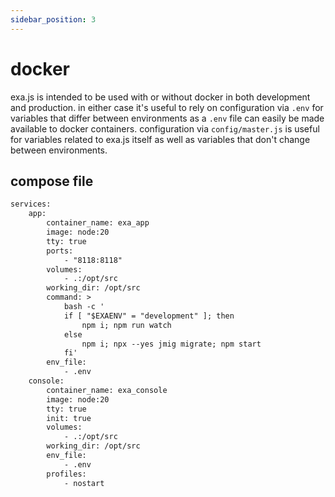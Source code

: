 ```yaml
---
sidebar_position: 3
---
```


# docker

exa.js is intended to be used with or without docker in both development and production. in either case it's useful to rely on configuration via `.env` for variables that differ between environments as a `.env` file can easily be made available to docker containers. configuration via `config/master.js` is useful for variables related to exa.js itself as well as variables that don't change between environments.

## compose file

```txt title="docker-compose.yml"
services:
    app:
        container_name: exa_app
        image: node:20
        tty: true
        ports:
            - "8118:8118"
        volumes:
            - .:/opt/src
        working_dir: /opt/src
        command: >
            bash -c '
            if [ "$EXAENV" = "development" ]; then 
                npm i; npm run watch
            else 
                npm i; npx --yes jmig migrate; npm start
            fi'
        env_file:
            - .env
    console:
        container_name: exa_console
        image: node:20
        tty: true
        init: true
        volumes:
            - .:/opt/src
        working_dir: /opt/src
        env_file:
            - .env
        profiles:
            - nostart
```
